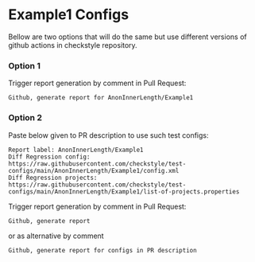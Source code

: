 # Example1 Configs

Bellow are two options that will do the same but use different versions
of github actions in checkstyle repository.


### Option 1
Trigger report generation by comment in Pull Request:
```
Github, generate report for AnonInnerLength/Example1
```

### Option 2

Paste below given to PR description to use such test configs:
```
Report label: AnonInnerLength/Example1
Diff Regression config: https://raw.githubusercontent.com/checkstyle/test-configs/main/AnonInnerLength/Example1/config.xml
Diff Regression projects: https://raw.githubusercontent.com/checkstyle/test-configs/main/AnonInnerLength/Example1/list-of-projects.properties
```

Trigger report generation by comment in Pull Request:
```
Github, generate report
```
or as alternative by comment
```
Github, generate report for configs in PR description
```
